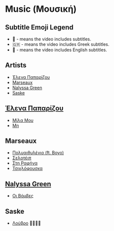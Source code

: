 # Music (Μουσική)

## Subtitle Emoji Legend

* 📜 - means the video includes subtitles.
* 🇬🇷 - means the video includes Greek subtitles.
* 🏴󠁧󠁢󠁥󠁮󠁧󠁿 - means the video includes English subtitles.

## Artists

* [Έλενα Παπαρίζου](#έλενα-παπαρίζου)
* [Marseaux](#marseaux)
* [Nalyssa Green](#nalyssa-green)
* [Saske](#saske)

## [Έλενα Παπαρίζου](https://el.wikipedia.org/wiki/%CE%88%CE%BB%CE%B5%CE%BD%CE%B1_%CE%A0%CE%B1%CF%80%CE%B1%CF%81%CE%AF%CE%B6%CE%BF%CF%85)

* [Μίλα Μου](https://www.youtube.com/watch?v=zJJxiL7oV-k)
* [Μη](https://www.youtube.com/watch?v=Jj0XKVOFWhU)

## Marseaux

* [Πολυαιθυλένιο (ft. Boyo)](https://www.youtube.com/watch?v=dmT9PJkebFM)
* [Σελοτέιπ](https://www.youtube.com/watch?v=Adpjv2pvxxk)
* [Στη Ραφήνα](https://www.youtube.com/watch?v=orRg1ZBX2uc)
* [Τσιχλόφουσκα](https://www.youtube.com/watch?v=pVmTJdlwOfY)

## [Nalyssa Green](https://el.wikipedia.org/wiki/Nalyssa_Green)

* [Οι Βόμβες](https://www.youtube.com/watch?v=AV9sHDp4Ftc)

## Saske

* [Λούβρο](https://www.youtube.com/watch?v=UHbIv7rVgAA) 📜🇬🇷🏴󠁧󠁢󠁥󠁮󠁧󠁿
